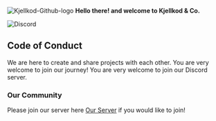 ![Kjellkod-Github-logo](https://postimg.cc/DmGrHzJy)
**Hello there! and welcome to Kjellkod & Co.** 

![Discord](https://img.shields.io/discord/898567277056778330?color=red&label=discord&style=flat-square) 
## Code of Conduct
We are here to create and share projects with each other. You are very welcome to join our journey!
You are very welcome to join our Discord server.
### Our Community

Please join our server here [Our Server](https://discord.gg/mQUv8UjS) if you would like to join!